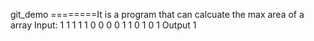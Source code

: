 git_demo
========It is a program that can calcuate the max area of a array
 Input: 1 1 1 1 1 
        0  0 0 0 1
        1 0 1 0 1
 Output 1        
